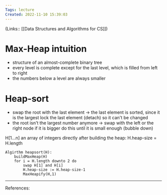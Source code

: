 ```yaml
---
Tags: lecture
Created: 2022-11-10 15:39:03
---
```

(Links:: [[Data Structures and Algorithms for CS]])
# Max-Heap intuition
- structure of an almost-complete binary tree
- every level is complete except for the last level, which is filled from left to right
- the numbers below a level are always smaller
# Heap-sort
- swap the root with the last element -> the last element is sorted, since it is the largest
  lock the last element (detach) so it can't be changed
- the root isn't the largest number anymore -> swap with the left or the right node if it is bigger
  do this until it is small enough (bubble down)

H[1...n] an array of integers
directly after building the heap: H.heap-size = H.length
```
Algirthm heapsort(H):
	buildMaxHeap(H)
	for i = H.length downto 2 do
		swap H[1] and H[i]
		H.heap-size := H.heap-size-1
		MaxHeapify(H,1)
```

---
References: